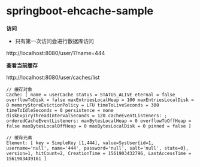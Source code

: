 # springboot-ehcache-sample



**访问**
- 只有第一次访问会进行数据库访问

http://localhost:8080/user/1?name=444

**查看当前缓存**

http://localhost:8080/user/caches/list

```
// 缓存对象
Cache: [ name = userCache status = STATUS_ALIVE eternal = false overflowToDisk = false maxEntriesLocalHeap = 100 maxEntriesLocalDisk = 0 memoryStoreEvictionPolicy = LFU timeToLiveSeconds = 300 timeToIdleSeconds = 0 persistence = none diskExpiryThreadIntervalSeconds = 120 cacheEventListeners: ; orderedCacheEventListeners: maxBytesLocalHeap = 0 overflowToOffHeap = false maxBytesLocalOffHeap = 0 maxBytesLocalDisk = 0 pinned = false ]

// 缓存元素
Element: [ key = SimpleKey [1,444], value=SysUser{id=1, username='null', name='444', password='null', salt='null', state=0}, version=1, hitCount=2, CreationTime = 1561903432796, LastAccessTime = 1561903439161 ]
```